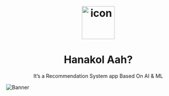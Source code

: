 <h1 align="center"><img height='90' alt='icon' src='https://github.com/FCIS-Graduation-Project-2022/Mobile/blob/main/Logo.png'/></h1>

<h1 align="center"> Hanakol Aah?</h1><p align="center">It’s a Recommendation System app Based On AI & ML</b> <br></p>

![Banner](https://github.com/FCIS-Graduation-Project-2022/Mobile/blob/main/Apple%20iPhone%2011%20Pro%20Max%20Presentation.png)


